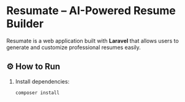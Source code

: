 # Resumate – AI-Powered Resume Builder

Resumate is a web application built with **Laravel** that allows users to generate and customize professional resumes easily.

## ⚙️ How to Run
1. Install dependencies:
   ```bash
   composer install

